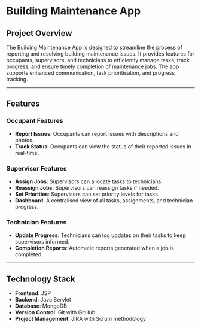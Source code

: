 # Building Maintenance App

## Project Overview

The Building Maintenance App is designed to streamline the process of reporting and resolving building maintenance issues. It provides features for occupants, supervisors, and technicians to efficiently manage tasks, track progress, and ensure timely completion of maintenance jobs. The app supports enhanced communication, task prioritisation, and progress tracking.

---

## Features

### Occupant Features

- **Report Issues**: Occupants can report issues with descriptions and photos.
- **Track Status**: Occupants can view the status of their reported issues in real-time.

### Supervisor Features

- **Assign Jobs**: Supervisors can allocate tasks to technicians.
- **Reassign Jobs**: Supervisors can reassign tasks if needed.
- **Set Priorities**: Supervisors can set priority levels for tasks.
- **Dashboard**: A centralised view of all tasks, assignments, and technician progress.

### Technician Features

- **Update Progress**: Technicians can log updates on their tasks to keep supervisors informed.
- **Completion Reports**: Automatic reports generated when a job is completed.

---

## Technology Stack

- **Frontend**: JSP
- **Backend**: Java Servlet
- **Database**: MongoDB
- **Version Control**: Git with GitHub
- **Project Management**: JIRA with Scrum methodology
